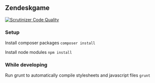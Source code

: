 ## Zendeskgame

[![Scrutinizer Code Quality](https://scrutinizer-ci.com/g/michielrensen/zendeskgame/badges/quality-score.png?b=master)](https://scrutinizer-ci.com/g/michielrensen/zendeskgame/?branch=master)

### Setup

Install composer packages
```composer install```

Install node modules
```npm install```

### While developing

Run grunt to automatically compile stylesheets and javascript files `grunt`

